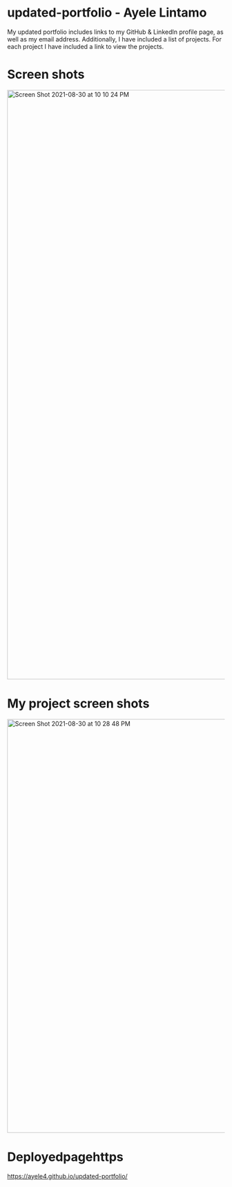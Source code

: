 # updated-portfolio - Ayele Lintamo

My updated portfolio includes links to my GitHub & LinkedIn profile page, as well as my email address. Additionally, I have included a list of projects.
For each project I have included a link to view the projects.

# Screen shots
<img width="1365" alt="Screen Shot 2021-08-30 at 10 10 24 PM" src="https://user-images.githubusercontent.com/84227686/131447010-2a95d369-8ffb-4be8-ab08-21b582803362.png">

# My project screen shots

<img width="958" alt="Screen Shot 2021-08-30 at 10 28 48 PM" src="https://user-images.githubusercontent.com/84227686/131447324-5f4b52d3-9ff1-4703-ba04-9db3c9024e73.png">

# Deployedpagehttps

 https://ayele4.github.io/updated-portfolio/

